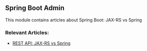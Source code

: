 ## Spring Boot Admin

This module contains articles about Spring Boot: JAX-RS vs Spring


### Relevant Articles: 

- [REST API: JAX-RS vs Spring](https://www.baeldung.com/TBD)

